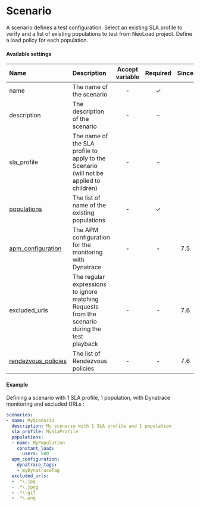 # Scenario
A scenario defines a test configuration. Select an existing SLA profile to verify and a list of existing populations to test from NeoLoad project. Define a load policy for each population.

#### Available settings

| Name                                | Description                                                                            | Accept variable | Required | Since |
|:----------------------------------- |:-------------------------------------------------------------------------------------- |:---------------:|:--------:|:-----:|
| name                                | The name of the scenario                                                               | -               | &#x2713; |       |
| description                         | The description of the scenario                                                        | -               | -        |       |
| sla_profile                         | The name of the SLA profile to apply to the Scenario (will not be applied to children) | -               | -        |       |
| [populations](population-policy.md) | The list of name of the existing populations                                           | -               | &#x2713; |       |
| [apm_configuration](apm_configuration.md) | The APM configuration for the monitoring with Dynatrace                          | -               | -        |  7.5  |
| excluded_urls                       | The regular expressions to ignore matching Requests from the scenario during the test playback | -       | -        |  7.6  |
| [rendezvous_policies](rendezvous_policy.md) | The list of Rendezvous policies                                                | -               | -        |  7.6  |

#### Example

Defining a scenario with 1 SLA profile, 1 population, with Dynatrace monitoring and excluded URLs :

```yaml
scenarios:
- name: MyScenario
  description: My scenario with 1 SLA profile and 1 population
  sla_profile: MySlaProfile
  populations:
  - name: MyPopulation
    constant_load:
      users: 500
  apm_configuration:
    dynatrace_tags:
    - myDynatraceTag
  excluded_urls:
  - .*\.jpg
  - .*\.jpeg
  - .*\.gif
  - .*\.png
```
